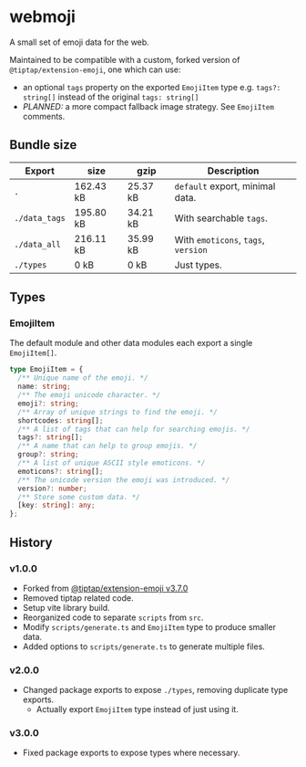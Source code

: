 # webmoji

A small set of emoji data for the web.

Maintained to be compatible with a custom, forked version of
`@tiptap/extension-emoji`, one which can use:

- an optional `tags` property on the exported `EmojiItem` type e.g.
  `tags?: string[]` instead of the original `tags: string[]`
- _PLANNED:_ a more compact fallback image strategy. See `EmojiItem` comments.

## Bundle size

| Export        | size      | gzip     | Description                         |
| ------------- | --------- | -------- | ----------------------------------- |
| `.`           | 162.43 kB | 25.37 kB | `default` export, minimal data.     |
| `./data_tags` | 195.80 kB | 34.21 kB | With searchable `tags`.             |
| `./data_all`  | 216.11 kB | 35.99 kB | With `emoticons`, `tags`, `version` |
| `./types`     | 0 kB      | 0 kB     | Just types.                         |

## Types

### EmojiItem

The default module and other data modules each export a single `EmojiItem[]`.

```ts
type EmojiItem = {
  /** Unique name of the emoji. */
  name: string;
  /** The emoji unicode character. */
  emoji?: string;
  /** Array of unique strings to find the emoji. */
  shortcodes: string[];
  /** A list of tags that can help for searching emojis. */
  tags?: string[];
  /** A name that can help to group emojis. */
  group?: string;
  /** A list of unique ASCII style emoticons. */
  emoticons?: string[];
  /** The unicode version the emoji was introduced. */
  version?: number;
  /** Store some custom data. */
  [key: string]: any;
};
```

## History

### v1.0.0

- Forked from
  [@tiptap/extension-emoji v3.7.0](https://github.com/ueberdosis/tiptap/tree/v3.7.0/packages/extension-emoji)
- Removed tiptap related code.
- Setup vite library build.
- Reorganized code to separate `scripts` from `src`.
- Modify `scripts/generate.ts` and `EmojiItem` type to produce smaller data.
- Added options to `scripts/generate.ts` to generate multiple files.

### v2.0.0

- Changed package exports to expose `./types`, removing duplicate type exports.
  - Actually export `EmojiItem` type instead of just using it.

### v3.0.0

- Fixed package exports to expose types where necessary.
